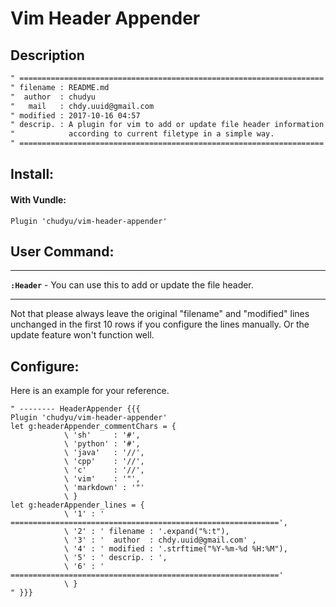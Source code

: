 Vim Header Appender
===

Description
---------------------------------------------------------------------------------------------------
```markdown
" ====================================================================
" filename : README.md
"  author  : chudyu
"   mail   : chdy.uuid@gmail.com
" modified : 2017-10-16 04:57
" descrip. : A plugin for vim to add or update file header information
"            according to current filetype in a simple way.
" ====================================================================
```
Install:
--------

#### With Vundle:
```vim
Plugin 'chudyu/vim-header-appender'
```
User Command:
----------
-------------

 **`:Header`**  - You can use this to add or update the file header.

------------------------------------------------------------------
Not that please always leave the original "filename" and "modified" lines unchanged in the first 10 rows if you configure the lines manually. Or the update feature won't function well.

Configure:
----------
Here is an example for your reference.
```vim
" -------- HeaderAppender {{{
Plugin 'chudyu/vim-header-appender'
let g:headerAppender_commentChars = {
            \ 'sh'     : '#',
            \ 'python' : '#',
            \ 'java'   : '//',
            \ 'cpp'    : '//',
            \ 'c'      : '//',
            \ 'vim'    : '"',
            \ 'markdown' : '"'
            \ }
let g:headerAppender_lines = {
            \ '1' : ' ============================================================',
            \ '2' : ' filename : '.expand("%:t"),
            \ '3' : '  author  : chdy.uuid@gmail.com' ,
            \ '4' : ' modified : '.strftime("%Y-%m-%d %H:%M"),
            \ '5' : ' descrip. : ',
            \ '6' : ' ============================================================'
            \ }
" }}}
```
